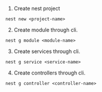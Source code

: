 1. Create nest project

```
nest new <project-name>
```

2. Create module through cli.

```
nest g module <module-name>
```

3. Create services through cli.

```
nest g service <service-name>

```

4. Create controllers through cli.

```
nest g controller <controller-name>

```

